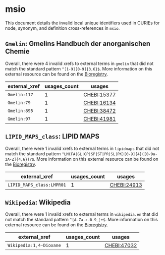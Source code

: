 # msio

This document details the invalid local unique identifiers used in CURIEs
for node, synonym, and definition cross-references in `msio`.


## `Gmelin`: Gmelins Handbuch der anorganischen Chemie

Overall, there were 4 invalid
xrefs to external terms in `gmelin` that did not match the standard
pattern `^[1-9][0-9]{3,6}$`. More information on this
external resource can be found on the
[Bioregistry](https://bioregistry.io/gmelin).

| external_xref   |   usages_count | usages                                            |
|-----------------|----------------|---------------------------------------------------|
| `Gmelin:117`    |              1 | [CHEBI:15377](https://bioregistry.io/CHEBI:15377) |
| `Gmelin:79`     |              1 | [CHEBI:16134](https://bioregistry.io/CHEBI:16134) |
| `Gmelin:895`    |              1 | [CHEBI:38472](https://bioregistry.io/CHEBI:38472) |
| `Gmelin:97`     |              1 | [CHEBI:41981](https://bioregistry.io/CHEBI:41981) |

## `LIPID_MAPS_class`: LIPID MAPS

Overall, there were 1 invalid
xrefs to external terms in `lipidmaps` that did not match the standard
pattern `^LM(FA|GL|GP|SP|ST|PR|SL|PK)[0-9]{4}([0-9a-zA-Z]{4,6})?$`. More information on this
external resource can be found on the
[Bioregistry](https://bioregistry.io/lipidmaps).

| external_xref             |   usages_count | usages                                            |
|---------------------------|----------------|---------------------------------------------------|
| `LIPID_MAPS_class:LMPR01` |              1 | [CHEBI:24913](https://bioregistry.io/CHEBI:24913) |

## `Wikipedia`: Wikipedia

Overall, there were 1 invalid
xrefs to external terms in `wikipedia.en` that did not match the standard
pattern `^[A-Za-z-0-9_]+$`. More information on this
external resource can be found on the
[Bioregistry](https://bioregistry.io/wikipedia.en).

| external_xref           |   usages_count | usages                                            |
|-------------------------|----------------|---------------------------------------------------|
| `Wikipedia:1,4-Dioxane` |              1 | [CHEBI:47032](https://bioregistry.io/CHEBI:47032) |

